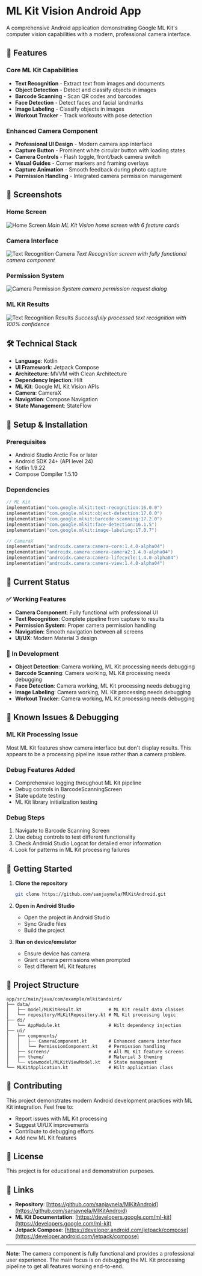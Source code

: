 # ML Kit Vision Android App

A comprehensive Android application demonstrating Google ML Kit's computer vision capabilities with a modern, professional camera interface.

## 🚀 Features

### **Core ML Kit Capabilities**
- **Text Recognition** - Extract text from images and documents
- **Object Detection** - Detect and classify objects in images  
- **Barcode Scanning** - Scan QR codes and barcodes
- **Face Detection** - Detect faces and facial landmarks
- **Image Labeling** - Classify objects in images
- **Workout Tracker** - Track workouts with pose detection

### **Enhanced Camera Component**
- **Professional UI Design** - Modern camera app interface
- **Capture Button** - Prominent white circular button with loading states
- **Camera Controls** - Flash toggle, front/back camera switch
- **Visual Guides** - Corner markers and framing overlays
- **Capture Animation** - Smooth feedback during photo capture
- **Permission Handling** - Integrated camera permission management

## 📱 Screenshots

### Home Screen
![Home Screen](screenshots/01-home-screen.png)
*Main ML Kit Vision home screen with 6 feature cards*

### Camera Interface
![Text Recognition Camera](screenshots/02-text-recognition-camera.png)
*Text Recognition screen with fully functional camera component*

### Permission System
![Camera Permission](screenshots/03-camera-permission.png)
*System camera permission request dialog*

### ML Kit Results
![Text Recognition Results](screenshots/04-text-recognition-results.png)
*Successfully processed text recognition with 100% confidence*

## 🛠️ Technical Stack

- **Language**: Kotlin
- **UI Framework**: Jetpack Compose
- **Architecture**: MVVM with Clean Architecture
- **Dependency Injection**: Hilt
- **ML Kit**: Google ML Kit Vision APIs
- **Camera**: CameraX
- **Navigation**: Compose Navigation
- **State Management**: StateFlow

## 🔧 Setup & Installation

### Prerequisites
- Android Studio Arctic Fox or later
- Android SDK 24+ (API level 24)
- Kotlin 1.9.22
- Compose Compiler 1.5.10

### Dependencies
```kotlin
// ML Kit
implementation("com.google.mlkit:text-recognition:16.0.0")
implementation("com.google.mlkit:object-detection:17.0.0")
implementation("com.google.mlkit:barcode-scanning:17.2.0")
implementation("com.google.mlkit:face-detection:16.1.5")
implementation("com.google.mlkit:image-labeling:17.0.7")

// CameraX
implementation("androidx.camera:camera-core:1.4.0-alpha04")
implementation("androidx.camera:camera-camera2:1.4.0-alpha04")
implementation("androidx.camera:camera-lifecycle:1.4.0-alpha04")
implementation("androidx.camera:camera-view:1.4.0-alpha04")
```

## 🎯 Current Status

### ✅ **Working Features**
- **Camera Component**: Fully functional with professional UI
- **Text Recognition**: Complete pipeline from capture to results
- **Permission System**: Proper camera permission handling
- **Navigation**: Smooth navigation between all screens
- **UI/UX**: Modern Material 3 design

### 🔄 **In Development**
- **Object Detection**: Camera working, ML Kit processing needs debugging
- **Barcode Scanning**: Camera working, ML Kit processing needs debugging  
- **Face Detection**: Camera working, ML Kit processing needs debugging
- **Image Labeling**: Camera working, ML Kit processing needs debugging
- **Workout Tracker**: Camera working, ML Kit processing needs debugging

## 🐛 Known Issues & Debugging

### **ML Kit Processing Issue**
Most ML Kit features show camera interface but don't display results. This appears to be a processing pipeline issue rather than a camera problem.

### **Debug Features Added**
- Comprehensive logging throughout ML Kit pipeline
- Debug controls in BarcodeScanningScreen
- State update testing
- ML Kit library initialization testing

### **Debug Steps**
1. Navigate to Barcode Scanning Screen
2. Use debug controls to test different functionality
3. Check Android Studio Logcat for detailed error information
4. Look for patterns in ML Kit processing failures

## 🚀 Getting Started

1. **Clone the repository**
   ```bash
   git clone https://github.com/sanjaynela/MlKitAndroid.git
   ```

2. **Open in Android Studio**
   - Open the project in Android Studio
   - Sync Gradle files
   - Build the project

3. **Run on device/emulator**
   - Ensure device has camera
   - Grant camera permissions when prompted
   - Test different ML Kit features

## 📁 Project Structure

```
app/src/main/java/com/example/mlkitandoird/
├── data/
│   ├── model/MLKitResult.kt          # ML Kit result data classes
│   └── repository/MLKitRepository.kt # ML Kit processing logic
├── di/
│   └── AppModule.kt                  # Hilt dependency injection
├── ui/
│   ├── components/
│   │   ├── CameraComponent.kt        # Enhanced camera interface
│   │   └── PermissionComponent.kt    # Permission handling
│   ├── screens/                      # All ML Kit feature screens
│   ├── theme/                        # Material 3 theming
│   └── viewmodel/MLKitViewModel.kt   # State management
└── MLKitApplication.kt               # Hilt application class
```

## 🤝 Contributing

This project demonstrates modern Android development practices with ML Kit integration. Feel free to:

- Report issues with ML Kit processing
- Suggest UI/UX improvements
- Contribute to debugging efforts
- Add new ML Kit features

## 📄 License

This project is for educational and demonstration purposes.

## 🔗 Links

- **Repository**: [https://github.com/sanjaynela/MlKitAndroid](https://github.com/sanjaynela/MlKitAndroid)
- **ML Kit Documentation**: [https://developers.google.com/ml-kit](https://developers.google.com/ml-kit)
- **Jetpack Compose**: [https://developer.android.com/jetpack/compose](https://developer.android.com/jetpack/compose)

---

**Note**: The camera component is fully functional and provides a professional user experience. The main focus is on debugging the ML Kit processing pipeline to get all features working end-to-end.
